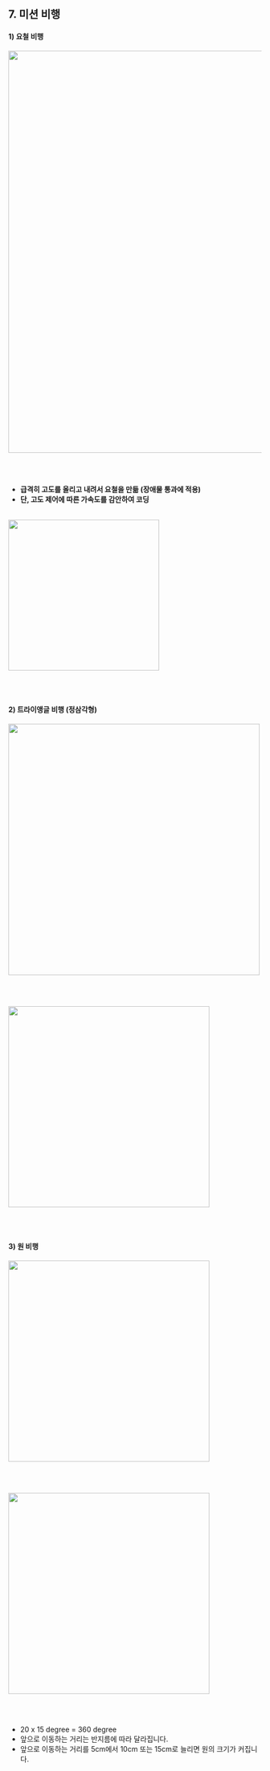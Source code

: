 ## 7. 미션 비행 

#### 1) 요철 비행 

<img src="https://github.com/user-attachments/assets/ed262ea6-90c5-4911-ab8b-36f991fbe006" width="800">

<br/><br/>

- **급격히 고도를 올리고 내려서 요철을 만듦 (장애물 통과에 적용)**
- **단, 고도 제어에 따른 가속도를 감안하여 코딩**

<br/>

<img src="https://github.com/user-attachments/assets/b09386ac-5162-49c2-bdb6-d8ee2a54010f" width="300">

<br/><br/>

#### 2) 트라이앵글 비행 (정삼각형)

<img src="https://github.com/user-attachments/assets/4fdebd03-8ac2-42c1-8718-aca554f90985" width="500">

<br/><br/>

<img src="https://github.com/user-attachments/assets/f4e4f15f-1061-44a2-9a73-23478ee03141" width="400">

<br/><br/>

#### 3) 원 비행

<img src="https://github.com/user-attachments/assets/68beb007-1848-4b8a-8c95-bbf36a211141" width="400">

<br/><br/>

<img src="https://github.com/user-attachments/assets/2ca30bcb-7177-48b2-aef8-9dc4fec7940a" width="400">

<br/><br/>

-  20 x 15 degree = 360 degree
-  앞으로 이동하는 거리는 반지름에 따라 달라집니다.
-  앞으로 이동하는 거리를 5cm에서 10cm 또는 15cm로 늘리면 원의 크기가 커집니다.
  
<br/><br/>
